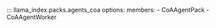 ::: llama_index.packs.agents_coa
    options:
      members:
        - CoAAgentPack
        - CoAAgentWorker
